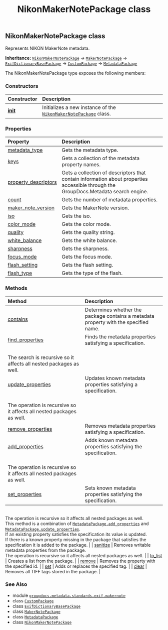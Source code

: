 ﻿---
title: NikonMakerNotePackage class
second_title: GroupDocs.Metadata for Python via .NET API References
description: 
type: docs
url: /python-net/groupdocs.metadata.standards.exif.makernote/nikonmakernotepackage/
is_root: false
weight: 40
---

## NikonMakerNotePackage class

Represents NIKON MakerNote metadata.



**Inheritance:** [`NikonMakerNotePackage`](/metadata/python-net/groupdocs.metadata.standards.exif.makernote/nikonmakernotepackage) → 
[`MakerNotePackage`](/metadata/python-net/groupdocs.metadata.standards.exif.makernote/makernotepackage) → 
[`ExifDictionaryBasePackage`](/metadata/python-net/groupdocs.metadata.standards.exif/exifdictionarybasepackage) → 
[`CustomPackage`](/metadata/python-net/groupdocs.metadata.common/custompackage) → 
[`MetadataPackage`](/metadata/python-net/groupdocs.metadata.common/metadatapackage)



The NikonMakerNotePackage type exposes the following members:

### Constructors
| Constructor | Description |
| :- | :- |
| [__init__](/metadata/python-net/groupdocs.metadata.standards.exif.makernote/nikonmakernotepackage/__init__/#list) | Initializes a new instance of the [`NikonMakerNotePackage`](/metadata/python-net/groupdocs.metadata.standards.exif.makernote/nikonmakernotepackage) class. |


### Properties
| Property | Description |
| :- | :- |
| [metadata_type](/metadata/python-net/groupdocs.metadata.standards.exif.makernote/nikonmakernotepackage/metadata_type) | Gets the metadata type. |
| [keys](/metadata/python-net/groupdocs.metadata.standards.exif.makernote/nikonmakernotepackage/keys) | Gets a collection of the metadata property names. |
| [property_descriptors](/metadata/python-net/groupdocs.metadata.standards.exif.makernote/nikonmakernotepackage/property_descriptors) | Gets a collection of descriptors that contain information about properties accessible through the GroupDocs.Metadata search engine. |
| [count](/metadata/python-net/groupdocs.metadata.standards.exif.makernote/nikonmakernotepackage/count) | Gets the number of metadata properties. |
| [maker_note_version](/metadata/python-net/groupdocs.metadata.standards.exif.makernote/nikonmakernotepackage/maker_note_version) | Gets the MakerNote version. |
| [iso](/metadata/python-net/groupdocs.metadata.standards.exif.makernote/nikonmakernotepackage/iso) | Gets the iso. |
| [color_mode](/metadata/python-net/groupdocs.metadata.standards.exif.makernote/nikonmakernotepackage/color_mode) | Gets the color mode. |
| [quality](/metadata/python-net/groupdocs.metadata.standards.exif.makernote/nikonmakernotepackage/quality) | Gets the quality string. |
| [white_balance](/metadata/python-net/groupdocs.metadata.standards.exif.makernote/nikonmakernotepackage/white_balance) | Gets the white balance. |
| [sharpness](/metadata/python-net/groupdocs.metadata.standards.exif.makernote/nikonmakernotepackage/sharpness) | Gets the sharpness. |
| [focus_mode](/metadata/python-net/groupdocs.metadata.standards.exif.makernote/nikonmakernotepackage/focus_mode) | Gets the focus mode. |
| [flash_setting](/metadata/python-net/groupdocs.metadata.standards.exif.makernote/nikonmakernotepackage/flash_setting) | Gets the flash setting. |
| [flash_type](/metadata/python-net/groupdocs.metadata.standards.exif.makernote/nikonmakernotepackage/flash_type) | Gets the type of the flash. |


### Methods
| Method | Description |
| :- | :- |
| [contains](/metadata/python-net/groupdocs.metadata.standards.exif.makernote/nikonmakernotepackage/contains/#str) | Determines whether the package contains a metadata property with the specified name. |
| [find_properties](/metadata/python-net/groupdocs.metadata.standards.exif.makernote/nikonmakernotepackage/find_properties/#groupdocs.metadata.search.Specification) | Finds the metadata properties satisfying a specification. <br/>The search is recursive so it affects all nested packages as well. |
| [update_properties](/metadata/python-net/groupdocs.metadata.standards.exif.makernote/nikonmakernotepackage/update_properties/#groupdocs.metadata.search.Specification-groupdocs.metadata.common.PropertyValue) | Updates known metadata properties satisfying a specification.<br/>The operation is recursive so it affects all nested packages as well. |
| [remove_properties](/metadata/python-net/groupdocs.metadata.standards.exif.makernote/nikonmakernotepackage/remove_properties/#groupdocs.metadata.search.Specification) | Removes metadata properties satisfying a specification. |
| [add_properties](/metadata/python-net/groupdocs.metadata.standards.exif.makernote/nikonmakernotepackage/add_properties/#groupdocs.metadata.search.Specification-groupdocs.metadata.common.PropertyValue) | Adds known metadata properties satisfying the specification.<br/>The operation is recursive so it affects all nested packages as well. |
| [set_properties](/metadata/python-net/groupdocs.metadata.standards.exif.makernote/nikonmakernotepackage/set_properties/#groupdocs.metadata.search.Specification-groupdocs.metadata.common.PropertyValue) | Sets known metadata properties satisfying the specification.<br/>The operation is recursive so it affects all nested packages as well.<br/>This method is a combination of [`MetadataPackage.add_properties`](/metadata/python-net/groupdocs.metadata.common/metadatapackage/add_properties) and [`MetadataPackage.update_properties`](/metadata/python-net/groupdocs.metadata.common/metadatapackage/update_properties). <br/>If an existing property satisfies the specification its value is updated. <br/>If there is a known property missing in the package that satisfies the specification it is added to the package. |
| [sanitize](/metadata/python-net/groupdocs.metadata.standards.exif.makernote/nikonmakernotepackage/sanitize/#) | Removes writable metadata properties from the package.<br/>The operation is recursive so it affects all nested packages as well. |
| [to_list](/metadata/python-net/groupdocs.metadata.standards.exif.makernote/nikonmakernotepackage/to_list/#) | Creates a list from the package. |
| [remove](/metadata/python-net/groupdocs.metadata.standards.exif.makernote/nikonmakernotepackage/remove/#groupdocs.metadata.formats.image.TiffTagID) | Removes the property with the specified id. |
| [set](/metadata/python-net/groupdocs.metadata.standards.exif.makernote/nikonmakernotepackage/set/#groupdocs.metadata.formats.image.TiffTag) | Adds or replaces the specified tag. |
| [clear](/metadata/python-net/groupdocs.metadata.standards.exif.makernote/nikonmakernotepackage/clear/#) | Removes all TIFF tags stored in the package. |



### See Also
* module [`groupdocs.metadata.standards.exif.makernote`](..)
* class [`CustomPackage`](/metadata/python-net/groupdocs.metadata.common/custompackage)
* class [`ExifDictionaryBasePackage`](/metadata/python-net/groupdocs.metadata.standards.exif/exifdictionarybasepackage)
* class [`MakerNotePackage`](/metadata/python-net/groupdocs.metadata.standards.exif.makernote/makernotepackage)
* class [`MetadataPackage`](/metadata/python-net/groupdocs.metadata.common/metadatapackage)
* class [`NikonMakerNotePackage`](/metadata/python-net/groupdocs.metadata.standards.exif.makernote/nikonmakernotepackage)
